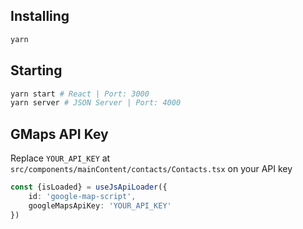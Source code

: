 ## Installing
```bash
yarn
```

## Starting
```bash
yarn start # React | Port: 3000
yarn server # JSON Server | Port: 4000
```

## GMaps API Key
Replace `YOUR_API_KEY` at `src/components/mainContent/contacts/Contacts.tsx` on your API key
```ts
const {isLoaded} = useJsApiLoader({
    id: 'google-map-script',
    googleMapsApiKey: 'YOUR_API_KEY'
})
```

